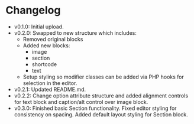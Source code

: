 # Changelog

- v0.1.0: Initial upload.
- v0.2.0: Swapped to new structure which includes:
    - Removed original blocks
    - Added new blocks:
        - image
        - section
        - shortcode
        - text
    - Setup styling so modifier classes can be added via PHP hooks for selection in the editor.
- v0.2.1: Updated README.md.
- v0.2.2: Change option attribute structure and added alignment controls for text block and caption/alt control over image block.
- v0.3.0: Finished basic Section functionality. Fixed editor styling for consistency on spacing. Added default layout styling for Section block.

